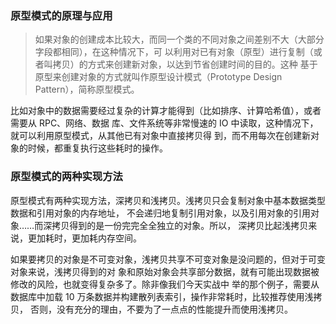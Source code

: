 ### 原型模式的原理与应用
> 如果对象的创建成本比较大，而同一个类的不同对象之间差别不大（大部分字段都相同），在这种情况下，可
以利用对已有对象（原型）进行复制（或者叫拷贝）的方式来创建新对象，以达到节省创建时间的目的。这种
基于原型来创建对象的方式就叫作原型设计模式（Prototype Design Pattern），简称原型模式。

比如对象中的数据需要经过复杂的计算才能得到（比如排序、计算哈希值），或者需要从 RPC、网络、数据
库、文件系统等非常慢速的 IO 中读取，这种情况下，就可以利用原型模式，从其他已有对象中直接拷贝得
到，而不用每次在创建新对象的时候，都重复执行这些耗时的操作。

### 原型模式的两种实现方法
原型模式有两种实现方法，深拷贝和浅拷贝。浅拷贝只会复制对象中基本数据类型数据和引用对象的内存地址，
不会递归地复制引用对象，以及引用对象的引用对象……而深拷贝得到的是一份完完全全独立的对象。所以，
深拷贝比起浅拷贝来说，更加耗时，更加耗内存空间。

如果要拷贝的对象是不可变对象，浅拷贝共享不可变对象是没问题的，但对于可变对象来说，浅拷贝得到的对
象和原始对象会共享部分数据，就有可能出现数据被修改的风险，也就变得复杂多了。除非像我们今天实战中
举的那个例子，需要从数据库中加载 10 万条数据并构建散列表索引，操作非常耗时，比较推荐使用浅拷贝，
否则，没有充分的理由，不要为了一点点的性能提升而使用浅拷贝。